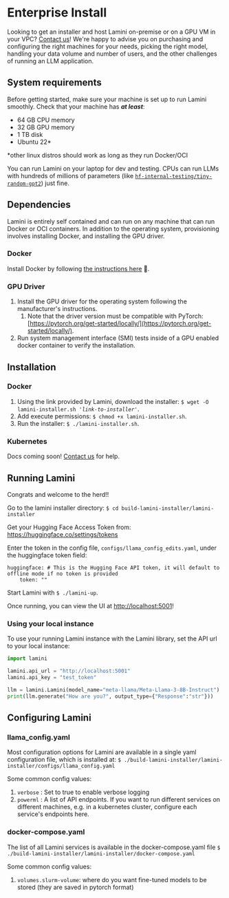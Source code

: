 # Enterprise Install

Looking to get an installer and host Lamini on-premise or on a GPU VM in your VPC? [Contact us](https://www.lamini.ai/contact)! We're happy to advise you on purchasing and configuring the right machines for your needs, picking the right model, handling your data volume and number of users, and the other challenges of running an LLM application.

## System requirements
Before getting started, make sure your machine is set up to run Lamini smoothly. Check that your machine has ***at least***:

- 64 GB CPU memory
- 32 GB GPU memory
- 1 TB disk
- Ubuntu 22*

*other linux distros should work as long as they run Docker/OCI

You can run Lamini on your laptop for dev and testing. CPUs can run LLMs with hundreds of millions of parameters (like [`hf-internal-testing/tiny-random-gpt2`](https://huggingface.co/hf-internal-testing/tiny-random-gpt2)) just fine.

## Dependencies

Lamini is entirely self contained and can run on any machine that can run Docker or OCI containers.  In addition to the operating system, provisioning involves installing Docker, and installing the GPU driver.

### Docker
Install Docker by following [the instructions here](https://docs.docker.com/engine/install/ubuntu/) 🔗.

### GPU Driver
1. Install the GPU driver for the operating system following the manufacturer's instructions.
    1. Note that the driver version must be compatible with PyTorch: [https://pytorch.org/get-started/locally/](https://pytorch.org/get-started/locally/).
1. Run system management interface (SMI) tests inside of a GPU enabled docker container to verify the installation.

## Installation

### Docker

1. Using the link provided by Lamini, download the installer: `$ wget -O lamini-installer.sh '`*`link-to-installer`*`'`.
1. Add execute permissions: `$ chmod +x lamini-installer.sh`.
1. Run the installer: `$ ./lamini-installer.sh`.

### Kubernetes

Docs coming soon! [Contact us](https://www.lamini.ai/contact) for help.

## Running Lamini
Congrats and welcome to the herd!!

Go to the lamini installer directory: `$ cd build-lamini-installer/lamini-installer`

Get your Hugging Face Access Token from: https://huggingface.co/settings/tokens

Enter the token in the config file, `configs/llama_config_edits.yaml`, under the huggingface token field:
```
huggingface: # This is the Hugging Face API token, it will default to offline mode if no token is provided
    token: ""
```
Start Lamini with `$ ./lamini-up`.

Once running, you can view the UI at [http://localhost:5001](http://localhost:5001)!

### Using your local instance
To use your running Lamini instance with the Lamini library, set the API url to your local instance:
```python hl_lines="3-4"
import lamini

lamini.api_url = "http://localhost:5001"
lamini.api_key = "test_token"

llm = lamini.Lamini(model_name="meta-llama/Meta-Llama-3-8B-Instruct")
print(llm.generate("How are you?", output_type={"Response":"str"}))
```


## Configuring Lamini

### llama_config.yaml

Most configuration options for Lamini are available in a single
yaml configuration file, which is installed at:
`$ ./build-lamini-installer/lamini-installer/configs/llama_config.yaml`

Some common config values:

1. `verbose` : Set to true to enable verbose logging
2. `powerml` : A list of API endpoints.  If you want to run different services on different machines, e.g. in a kubernetes cluster, configure each service's endpoints here.

### docker-compose.yaml

The list of all Lamini services is available in the docker-compose.yaml file
`$ ./build-lamini-installer/lamini-installer/docker-compose.yaml`

Some common config values:

1. `volumes.slurm-volume`: where do you want fine-tuned models to be stored (they are saved in pytorch format)

<br><br>
